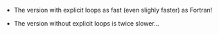 - The version with explicit loops as fast (even slighly faster) as Fortran!

- The version without explicit loops is twice slower...